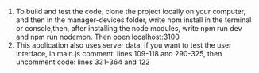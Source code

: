 1. To build and test the code, clone the project locally on your computer, and then in the manager-devices folder, write npm install in the terminal
or console,then, after installing the node modules, write npm run dev and npm run nodemon. Then open localhost:3100
2. This application also uses server data. if you want to test the user interface, in main.js comment: lines 109-118 and 290-325, then uncomment code: lines 331-364 and 122
